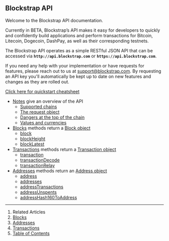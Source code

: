 ## Blockstrap API

Welcome to the Blockstrap API documentation.

Currently in BETA, Blockstrap’s API makes it easy for developers to quickly and confidently build applications and perform transactions for Bitcoin, Litecoin, Dogecoin, DashPay, as well as their corresponding testnets.

The Blockstrap API operates as a simple RESTful JSON API that can be accessed via **`http://api.blockstrap.com`** or **`https://api.blockstrap.com`**.

If you need any help with your implementation or have requests for features, please reach out to us at [support@blockstrap.com](mailto:support@blockstrap.com). By requesting an API key you'll automatically be kept up to date on new features and changes as they are rolled out.



[Click here for quickstart cheatsheet](v0/notes/at-a-glance)

* [Notes](v0/notes) give an overview of the API
  * [Supported chains](v0/notes/chains/)
  * [The request object](v0/notes/requestobject/)
  * [Dangers at the top of the chain](v0/notes/top-of-the-chain/)
  * [Values and currencies](v0/notes/values-and-currencies/)
* [Blocks](v0/blocks) methods return a [Block object](v0/blocks/blockobject/)
  * [block](v0/blocks/block-id/)
  * [blockHeight](v0/blocks/block-height/)
  * [blockLatest](v0/blocks/block-latest/)
* [Transactions](v0/transactions/) methods return a [Transaction object](v0/transactions/transactionobject/)
  * [transaction](v0/transactions/transaction-id/)
  * [transactionDecode](v0/transactions/transaction-decode/)
  * [transactionRelay](v0/transactions/transaction-relay/)
* [Addresses](v0/addresses/) methods return an [Address object](v0/addresses/addressobject/)
  * [address](v0/addresses/address-id/)
  * [addresses](v0/addresses/address-ids/)
  * [addressTransactions](v0/addresses/address-transactions/)
  * [addressUnspents](v0/addresses/address-unspents/)
  * [addressHash160ToAddress](v0/addresses/address-from-hash160/)

---

1. Related Articles
2. [Blocks](v0/blocks/)
3. [Addresses](v0/addresses/)
4. [Transactions](v0/transactions/)
6. [Table of Contents](../)